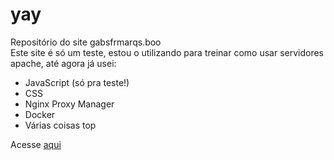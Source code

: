 # yay

Repositório do site gabsfrmarqs.boo\
Este site é só um teste, estou o utilizando para treinar como usar servidores apache, até agora já usei:
- JavaScript (só pra teste!)
- CSS
- Nginx Proxy Manager
- Docker
- Várias coisas top

Acesse [aqui](https://gabsfrmarqs.boo)

